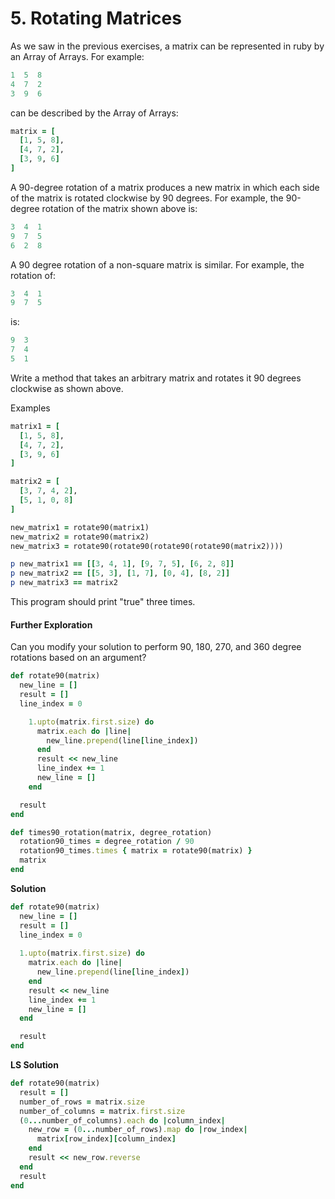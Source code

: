 # 5. Rotating Matrices

As we saw in the previous exercises, a matrix can be represented in ruby by an Array of Arrays. For example:

```ruby
1  5  8
4  7  2
3  9  6
```

can be described by the Array of Arrays:

```ruby
matrix = [
  [1, 5, 8],
  [4, 7, 2],
  [3, 9, 6]
]
```

A 90-degree rotation of a matrix produces a new matrix in which each side of the matrix is rotated clockwise by 90 degrees. For example, the 90-degree rotation of the matrix shown above is:

```ruby
3  4  1
9  7  5
6  2  8
```

A 90 degree rotation of a non-square matrix is similar. For example, the rotation of:

```ruby
3  4  1
9  7  5
```

is:

```ruby
9  3
7  4
5  1
```

Write a method that takes an arbitrary matrix and rotates it 90 degrees clockwise as shown above.

Examples

```ruby
matrix1 = [
  [1, 5, 8],
  [4, 7, 2],
  [3, 9, 6]
]

matrix2 = [
  [3, 7, 4, 2],
  [5, 1, 0, 8]
]

new_matrix1 = rotate90(matrix1)
new_matrix2 = rotate90(matrix2)
new_matrix3 = rotate90(rotate90(rotate90(rotate90(matrix2))))

p new_matrix1 == [[3, 4, 1], [9, 7, 5], [6, 2, 8]]
p new_matrix2 == [[5, 3], [1, 7], [0, 4], [8, 2]]
p new_matrix3 == matrix2
```

This program should print "true" three times.

#### Further Exploration

Can you modify your solution to perform 90, 180, 270, and 360 degree rotations based on an argument?

```ruby
def rotate90(matrix)
  new_line = []
  result = []
  line_index = 0

    1.upto(matrix.first.size) do
      matrix.each do |line|
        new_line.prepend(line[line_index])
      end
      result << new_line
      line_index += 1
      new_line = []
    end

  result
end

def times90_rotation(matrix, degree_rotation)
  rotation90_times = degree_rotation / 90
  rotation90_times.times { matrix = rotate90(matrix) }
  matrix
end
```

**Solution**

```ruby
def rotate90(matrix)
  new_line = []
  result = []
  line_index = 0
  
  1.upto(matrix.first.size) do
    matrix.each do |line|
      new_line.prepend(line[line_index])
    end
    result << new_line
    line_index += 1
    new_line = []
  end

  result
end
```

**LS Solution**

```ruby
def rotate90(matrix)
  result = []
  number_of_rows = matrix.size
  number_of_columns = matrix.first.size
  (0...number_of_columns).each do |column_index|
    new_row = (0...number_of_rows).map do |row_index|
      matrix[row_index][column_index]
    end
    result << new_row.reverse
  end
  result
end
```

